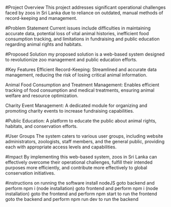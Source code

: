 #Project Overview
                This project addresses significant operational challenges faced by zoos in Sri Lanka due to reliance on outdated,                  manual methods of record-keeping and management.

#Problem Statement
                Current issues include difficulties in maintaining accurate data, potential loss of vital animal histories,                 inefficient food consumption tracking, and limitations in fundraising and public education regarding animal rights and                 habitats.

#Proposed Solution
                my proposed solution is a web-based system designed to revolutionize zoo management and public education efforts.

#Key Features
                Efficient Record-Keeping: Streamlined and accurate data management, reducing the risk of losing critical animal information.

  Animal Food Consumption and Treatment Management: Enables efficient tracking of food consumption and medical                 treatments, ensuring animal welfare and resource optimization.

  Charity Event Management: A dedicated module for organizing and promoting charity events to increase fundraising                 capabilities.

#Public Education: A platform to educate the public about animal rights, habitats, and conservation efforts.

#User Groups
                The system caters to various user groups, including website administrators, zoologists, staff members, and the                 general public, providing each with appropriate access levels and capabilities.

#Impact
                By implementing this web-based system, zoos in Sri Lanka can effectively overcome their operational challenges,                 fulfill their intended purposes more efficiently, and contribute more effectively to global conservation                                 initiatives.

#instructions on running the software
                  install nodeJS goto backend and perform npm i (node installation) goto frontend and perform npm i (node                 installation)
                  goto the frontend and perform npm start to run the frontend goto the backend and perform npm run dev to run the                 backend

